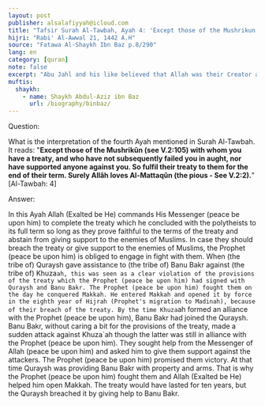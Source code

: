 ```yaml
---
layout: post
publisher: alsalafiyyah@icloud.com
title: "Tafsir Surah Al-Tawbah, Ayah 4: 'Except those of the Mushrikun with whom you have a treaty...'"
hijri: "Rabi' Al-Awwal 21, 1442 A.H"
source: "Fatawa Al-Shaykh Ibn Baz p.8/290"
lang: en
category: [quran]
note: false
excerpt: "Abu Jahl and his like believed that Allah was their Creator and Provider, the Creator of the heavens and the earth, but this did not avail them anything, because they associated others with Allah by worshipping idols and statues."
muftis:
  shaykh: 
    - name: Shaykh Abdul-Aziz ibn Baz
      url: /biography/binbaz/
---
```


Question: 

What is the interpretation of the fourth Ayah mentioned in Surah Al-Tawbah. It reads: "**Except those of the Mushrikûn (see V.2:105) with whom you have a treaty, and who have not subsequently failed you in aught, nor have supported anyone against you. So fulfil their treaty to them for the end of their term. Surely Allâh loves Al-Mattaqûn (the pious - See V.2:2).**" [Al-Tawbah: 4]

Answer: 

In this Ayah Allah (Exalted be He) commands His Messenger (peace be upon him) to complete the treaty which he concluded with the polytheists to its full term so long as they prove faithful to the terms of the treaty and abstain from giving support to the enemies of Muslims. In case they should breach the treaty or give support to the enemies of Muslims, the Prophet (peace be upon him) is obliged to engage in fight with them. When (the tribe of) Quraysh gave assistance to (the tribe of) Banu Bakr against (the tribe of) Khuza`ah, this was seen as a clear violation of the provisions of the treaty which the Prophet (peace be upon him) had signed with Quraysh and Banu Bakr. The Prophet (peace be upon him) fought them on the day he conquered Makkah. He entered Makkah and opened it by force in the eighth year of Hijrah (Prophet's migration to Madinah), because of their breach of the treaty. By the time Khuza`ah formed an alliance with the Prophet (peace be upon him), Banu Bakr had joined the Quraysh. Banu Bakr, without caring a bit for the provisions of the treaty, made a sudden attack against Khuza`ah though the latter was still in alliance with the Prophet (peace be upon him). They sought help from the Messenger of Allah (peace be upon him) and asked him to give them support against the attackers. The Prophet (peace be upon him) promised them victory. At that time Quraysh was providing Banu Bakr with property and arms. That is why the Prophet (peace be upon him) fought them and Allah (Exalted be He) helped him open Makkah. The treaty would have lasted for ten years, but the Quraysh breached it by giving help to Banu Bakr.
